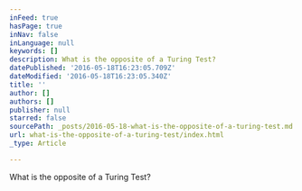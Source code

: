 ```yaml
---
inFeed: true
hasPage: true
inNav: false
inLanguage: null
keywords: []
description: What is the opposite of a Turing Test?
datePublished: '2016-05-18T16:23:05.709Z'
dateModified: '2016-05-18T16:23:05.340Z'
title: ''
author: []
authors: []
publisher: null
starred: false
sourcePath: _posts/2016-05-18-what-is-the-opposite-of-a-turing-test.md
url: what-is-the-opposite-of-a-turing-test/index.html
_type: Article

---
```

What is the opposite of a Turing Test?